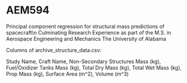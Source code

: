 # AEM594
Principal component regression for structural mass predictions of spacecraft\n
Culminating Research Experience as part of the M.S. in Aerospace Engineering and Mechanics
The University of Alabama

Columns of archive_structure_data.csv:

Study Name, Craft Name, Non-Secondary Structures Mass (kg), Fuel/Oxidizer Tanks Mass (kg), Total Dry Mass (kg), Total Wet Mass (kg), Prop Mass (kg), Surface Area (m^2), Volume (m^3)


